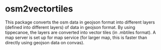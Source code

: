 # osm2vectortiles

This package converts the osm data in geojson format into different layers (defined into different layers) of data in geojson format. By using tippecanoe, the layers are converted into vector tiles (in .mbtiles format). A map server is set up for map service (for larger map, this is faster than directly using geojson data on convas).

